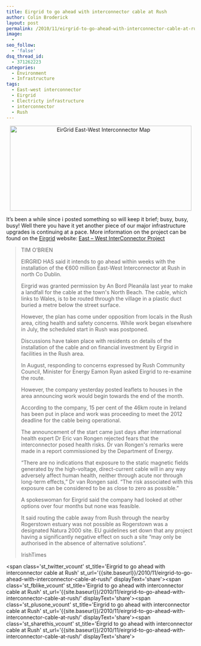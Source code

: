 ```yaml
---
title: Eirgrid to go ahead with interconnector cable at Rush
author: Colin Broderick
layout: post
permalink: /2010/11/eirgrid-to-go-ahead-with-interconnector-cable-at-rush/
image:
  - 
seo_follow:
  - 'false'
dsq_thread_id:
  - 371262223
categories:
  - Environment
  - Infrastructure
tags:
  - East-west interconnector
  - Eirgrid
  - Electricty infrastructure
  - interconnector
  - Rush
---
```

<p style="text-align: center;">
  <a href="{{site.baseurl}}/wp-content/uploads/2010/11/Screen-shot-2010-11-17-at-12.02.55.png"><img class="aligncenter size-full wp-image-1081" title="EirGrid East-West Interconnector Map" src="{{site.baseurl}}/wp-content/uploads/2010/11/Screen-shot-2010-11-17-at-12.02.55.png" alt="EirGrid East-West Interconnector Map" width="485" height="227" /></a>
</p>

<p style="text-align: left;">
  <a href="{{site.baseurl}}/wp-content/uploads/2010/11/Screen-shot-2010-11-17-at-12.02.55.png"></a>It&#8217;s been a while since i posted something so will keep it brief; busy, busy, busy! Well there you have it yet another piece of our major infrastructure upgrades is continuing at a pace. More information on the project can be found on the <a href="http://www.eirgrid.com/">Eirgrid</a> website: <a href="http://www.eirgridprojects.com/projects/east-westinterconnector/overview/">East &#8211; West InterConnector Project</a>
</p>

> TIM O&#8217;BRIEN
> 
> EIRGRID HAS said it intends to go ahead within weeks with the installation of the €600 million East-West Interconnector at Rush in north Co Dublin.
> 
> Eirgrid was granted permission by An Bord Pleanála last year to make a landfall for the cable at the town's North Beach. The cable, which links to Wales, is to be routed through the village in a plastic duct buried a metre below the street surface.
> 
> However, the plan has come under opposition from locals in the Rush area, citing health and safety concerns. While work began elsewhere in July, the scheduled start in Rush was postponed.
> 
> <!--more-->Discussions have taken place with residents on details of the installation of the cable and on financial investment by Eirgrid in facilities in the Rush area.
> 
> In August, responding to concerns expressed by Rush Community Council, Minister for Energy Eamon Ryan asked Eirgrid to re-examine the route.
> 
> However, the company yesterday posted leaflets to houses in the area announcing work would begin towards the end of the month.
> 
> According to the company, 15 per cent of the 46km route in Ireland has been put in place and work was proceeding to meet the 2012 deadline for the cable being operational.
> 
> The announcement of the start came just days after international health expert Dr Eric van Rongen rejected fears that the interconnector posed health risks. Dr van Rongen's remarks were made in a report commissioned by the Department of Energy.
> 
> “There are no indications that exposure to the static magnetic fields generated by the high-voltage, direct-current cable will in any way adversely affect human health, neither through acute nor through long-term effects,” Dr van Rongen said. “The risk associated with this exposure can be considered to be as close to zero as possible.”
> 
> A spokeswoman for Eirgrid said the company had looked at other options over four months but none was feasible.
> 
> It said routing the cable away from Rush through the nearby Rogerstown estuary was not possible as Rogerstown was a designated Natura 2000 site. EU guidelines set down that any project having a significantly negative effect on such a site “may only be authorised in the absence of alternative solutions”.
> 
> IrishTimes

<span class='st\_twitter\_vcount' st\_title='Eirgrid to go ahead with interconnector cable at Rush' st\_url='{{site.baseurl}}/2010/11/eirgrid-to-go-ahead-with-interconnector-cable-at-rush/' displayText='share'></span><span class='st\_fblike\_vcount' st\_title='Eirgrid to go ahead with interconnector cable at Rush' st\_url='{{site.baseurl}}/2010/11/eirgrid-to-go-ahead-with-interconnector-cable-at-rush/' displayText='share'></span><span class='st\_plusone\_vcount' st\_title='Eirgrid to go ahead with interconnector cable at Rush' st\_url='{{site.baseurl}}/2010/11/eirgrid-to-go-ahead-with-interconnector-cable-at-rush/' displayText='share'></span><span class='st\_sharethis\_vcount' st\_title='Eirgrid to go ahead with interconnector cable at Rush' st\_url='{{site.baseurl}}/2010/11/eirgrid-to-go-ahead-with-interconnector-cable-at-rush/' displayText='share'></span>
